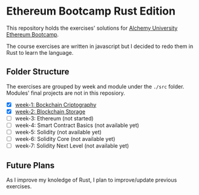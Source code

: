 # Ethereum Bootcamp Rust Edition

This repository holds the exercises' solutions for [Alchemy University Ethereum Bootcamp](https://university.alchemy.com/home).

The course exercises are written in javascript but I decided to redo them in Rust to learn the language.

## Folder Structure

The exercises are grouped by week and module under the `./src` folder. Modules' final projects are not in this reposiory.

- [x] [week-1: Bockchain Criptography](./src/week_1/)
- [x] [week-2: Blockchain Storage](./src/week_2/)
- [ ] week-3: Ethereum (not started)
- [ ] week-4: Smart Contract Basics (not available yet)
- [ ] week-5: Solidity (not available yet)
- [ ] week-6: Solidity Core (not available yet)
- [ ] week-7: Solidity Next Level (not available yet)

## Future Plans

As I improve my knoledge of Rust, I plan to improve/update previous exercises.
